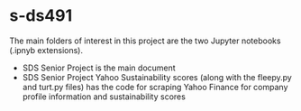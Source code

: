 # s-ds491

The main folders of interest in this project are the two Jupyter notebooks (.ipnyb extensions).
* SDS Senior Project is the main document
* SDS Senior Project Yahoo Sustainability scores (along with the fleepy.py and turt.py files) has the code for scraping Yahoo Finance for company profile information and sustainability scores
